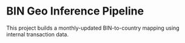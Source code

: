 # BIN Geo Inference Pipeline

This project builds a monthly-updated BIN-to-country mapping using internal transaction data.
